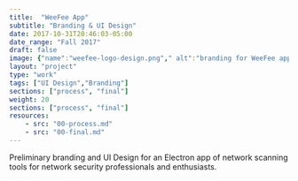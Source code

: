 ```yaml
---
title:  "WeeFee App"
subtitle: "Branding & UI Design"
date: 2017-10-31T20:46:03-05:00
date_range: "Fall 2017"
draft: false
image: {"name":"weefee-logo-design.png"," alt":"branding for WeeFee app"}
layout: "project"
type: "work"
tags: ["UI Design","Branding"]
sections: ["process", "final"]
weight: 20
sections: ["process", "final"]
resources:
    - src: "00-process.md"
    - src: "00-final.md"
---
```

Preliminary branding and UI Design for an Electron app of network scanning tools for network security professionals and enthusiasts.